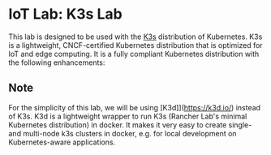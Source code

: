# IoT Lab: K3s Lab

This lab is designed to be used with the [K3s](https://k3s.io/) distribution of Kubernetes. K3s is a lightweight, CNCF-certified Kubernetes distribution that is optimized for IoT and edge computing. It is a fully compliant Kubernetes distribution with the following enhancements:

## Note
For the simplicity of this lab, we will be using [K3d]](https://k3d.io/) instead of K3s. K3d is a lightweight wrapper to run K3s (Rancher Lab's minimal Kubernetes distribution) in docker. It makes it very easy to create single- and multi-node k3s clusters in docker, e.g. for local development on Kubernetes-aware applications.

